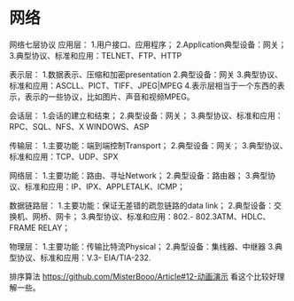#  网络

网络七层协议
应用层：
1.用户接口、应用程序；
2.Application典型设备：网关；
3.典型协议、标准和应用：TELNET、FTP、HTTP

表示层：
1.数据表示、压缩和加密presentation
2.典型设备：网关
3.典型协议、标准和应用：ASCLL、PICT、TIFF、JPEG|MPEG
4.表示层相当于一个东西的表示，表示的一些协议，比如图片、声音和视频MPEG。

会话层：
1.会话的建立和结束；
2.典型设备：网关；
3.典型协议、标准和应用：RPC、SQL、NFS、X WINDOWS、ASP

传输层：
1.主要功能：端到端控制Transport；
2.典型设备：网关；
3.典型协议、标准和应用：TCP、UDP、SPX

网络层：
1.主要功能：路由、寻址Network；
2.典型设备：路由器；
3.典型协议、标准和应用：IP、IPX、APPLETALK、ICMP；

数据链路层：
1.主要功能：保证无差错的疏忽链路的data link；
2.典型设备：交换机、网桥、网卡；
3.典型协议、标准和应用：802.- 802.3ATM、HDLC、FRAME RELAY；

物理层：
1.主要功能：传输比特流Physical；
2.典型设备：集线器、中继器
3.典型协议、标准和应用：V.3- EIA/TIA-232.

排序算法
https://github.com/MisterBooo/Article#12-动画演示
看这个比较好理解一些。

